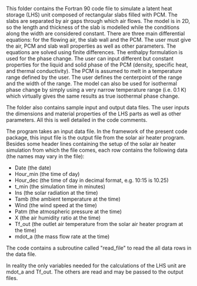 This folder contains the Fortran 90 code file to simulate a latent heat storage (LHS) unit composed of rectangular slabs filled with PCM. The slabs are separated by air gaps through which air flows. The model is in 2D, so the length and thickness of the slab is modelled while the conditions along the width are considered constant. There are three main differential equations: for the flowing air, the slab wall and the PCM. The user must give the air, PCM and slab wall properties as well as other parameters. The equations are solved using finite differences. The enthalpy formulation is used for the phase change. The user can input different but constant properties for the liquid and solid phase of the PCM (density, specific heat, and thermal conductivity). The PCM is assumed to melt in a temperature range defined by the user. The user defines the centerpoint of the range and the width of the range. The model can also be used for isothermal phase change by simply using a very narrow temperature range (i.e. 0.1 K) which virtually gives the same results as true isothermal phase change.

The folder also contains sample input and output data files. The user inputs the dimensions and material properties of the LHS parts as well as other parameters. All this is well detailed in the code comments.


The program takes an input data file. In the framework of the present code package, this input file is the output file from the solar air heater program. 
Besides some header lines containing the setup of the solar air heater simulation from which the file comes, each row contains the following data (the names may vary in the file):

- Date (the date)
- Hour_min (the time of day)
- Hour_dec (the time of day in decimal format, e.g. 10:15 is 10.25)
- t_min (the simulation time in minutes)
- Ins (the solar radiation at the time)
- Tamb (the ambient temperature at the time)
- Wind (the wind speed at the time)
- Patm (the atmospheric pressure at the time)
- X (the air humidity ratio at the time)
- Tf_out (the outlet air temperature from the solar air heater program at the time)
- mdot_a (the mass flow rate at the time)


The code contains a subroutine called "read_file" to read the all data rows in the data file.

In reality the only variables needed for the calculations of the LHS unit are mdot_a and Tf_out. The others are read and may be passed to the output files.
